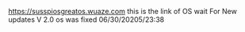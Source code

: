 https://susspiosgreatos.wuaze.com
this is the link of OS wait For New updates
V 2.0
os was fixed 06/30/20205/23:38